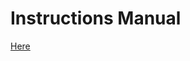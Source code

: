 # Instructions Manual
[Here](https://github.com/ALEXJR2002/cyk-algorithm/blob/main/doc/Instructions%20Manual.pdf)